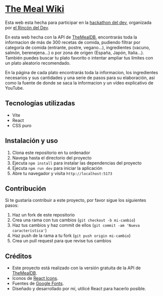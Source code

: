 # [The Meal Wiki](https://meal-wiki.netlify.app/)

Esta web esta hecha para participar en la [hackathon del dev](https://www.lahackathondeldev.com/), organizada por [el Rincón del Dev](https://www.youtube.com/@elrincondeldev).

En esta web hecha con la API de [TheMealDB](https://www.themealdb.com/), encontrarás toda la informacion de más de 300 recetas de comida, pudiendo filtrar por categoría de comida (entrante, postre, vegano...), ingredientes (vacuno, salmón, berenejena...) o por zona de origen (España, Japón, Italia...). También puedes buscar tu plato favorito o intentar ampliar tus límites con un plato aleatorio recomendado.

En la página de cada plato encontrarás toda la informacíon, los ingredientes necesarios y sus cantidades y una serie de pasos para su elaboración, así como la fuente de donde se saca la informacion y un vídeo explicativo de YouTube.

## Tecnologías utilizadas
- Vite
- React
- CSS puro

## Instalación y uso
1. Clona este repositorio en tu ordenador
2. Navega hasta el directorio del proyecto
3. Ejecuta `npm install` para instalar las dependencias del proyecto
4. Ejecuta `npm run dev` para iniciar la aplicación
5. Abre tu navegador y visita `http://localhost:5173`

## Contribución
Si te gustaría contribuir a este proyecto, por favor sigue los siguientes pasos:

1. Haz un fork de este repositorio
2. Crea una rama con tus cambios (`git checkout -b mi-cambio`)
3. Haz tus cambios y haz commit de ellos (`git commit -am 'Nueva característica'`)
4. Haz push de la rama a tu fork (`git push origin mi-cambio`)
5. Crea un pull request para que revise tus cambios

## Créditos
- Este proyecto está realizado con la versión gratuita de la API de [TheMealDB](https://www.themealdb.com/).
- Iconos de [React Icons](https://react-icons.github.io/react-icons/).
- Fuentes de [Google Fonts](https://fonts.google.com/).
- Diseñado y desarrollado por mí, utilicé React para hacerlo posible.
